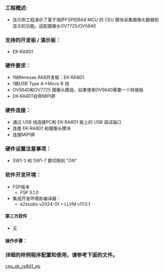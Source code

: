 ### 工程概述:
- 该示例工程演示了基于瑞萨FSP的RA8 MCU 的 CEU 模块采集摄像头数据和显示的功能。适配摄像头OV7725/OV5640

### 支持的开发板 / 演示板：
- EK-RA8D1

### 硬件要求：
- 1块Renesas RA8开发板：EK-RA8D1
- 1根USB Type A->Micro B 线
- OV5640和OV7725 摄像头模组，如果使用OV5640需要一个转接板
- EK-RA8D1自带MIPI屏

### 硬件连接：
- 通过 USB 线连接PC和 EK-RA8D1 板上的 USB 调试端口
- 连接 EK-RA8D1 和摄像头模块
- 连接MIPI屏
  
### 硬件设置注意事项：
- SW1-3 和 SW1-7 要切换到 "ON"

### 软件开发环境：
- FSP版本
  - FSP 5.1.0
- 集成开发环境和编译器：
  - e2studio v2024-01 + LLVM v17.0.1

#### 第三方软件
- 无

#### 操作步骤：

### 详细的样例程序配置和使用，请参考下面的文件。
[ceu_ek_ra8d1_ep](ceu_ek_ra8d1_ep.md)

